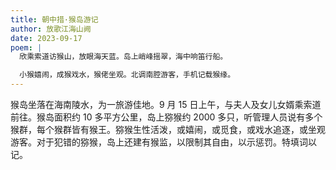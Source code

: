 ```yaml
---
title: 朝中措·猴岛游记
author: 放歌江海山阙
date: 2023-09-17
poem: |
  欣乘索道访猴山，放眼海天蓝。岛上峭峰摇翠，海中响笛行船。

  小猴嬉闹，成猴戏水，猴佬坐观。北调南腔游客，手机记载猴缘。
---
```


猴岛坐落在海南陵水，为一旅游佳地。9 月 15 日上午，与夫人及女儿女婿乘索道前往。猴岛面积约 10 多平方公里，岛上猕猴约 2000 多只，听管理人员说有多个猴群，每个猴群皆有猴王。猕猴生性活泼，或嬉闹，或觅食，或戏水追逐，或坐观游客。对于犯错的猕猴，岛上还建有猴监，以限制其自由，以示惩罚。特填词以记。
